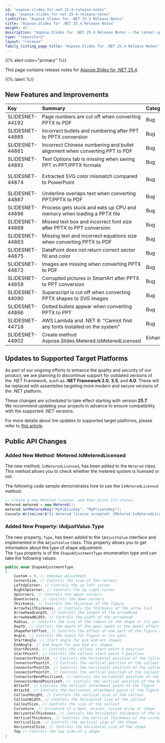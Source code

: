 ```yaml
---
id: "aspose-slides-for-net-25-4-release-notes"
slug: "aspose-slides-for-net-25-4-release-notes"
linktitle: "Aspose.Slides for .NET 25.4 Release Notes"
title: "Aspose.Slides for .NET 25.4 Release Notes"
weight: 45
description: "Aspose.Slides for .NET 25.4 Release Notes – the latest updates and fixes."
type: "repository"
layout: "release"
family_listing_page_title: "Aspose.Slides for .NET 25.4 Release Notes"
---
```


{{% alert color="primary" %}}

This page contains release notes for [Aspose.Slides for .NET 25.4](https://www.nuget.org/packages/Aspose.Slides.NET/).

{{% /alert %}}

## New Features and Improvements
|**Key**|**Summary**|**Category**|**Related Documentation**|
| :- | :- | :- | :- |
|SLIDESNET-44192|Page numbers are cut off when converting PPTX to PDF|Bug|<https://docs.aspose.com/slides/net/convert-powerpoint-to-pdf/>|
|SLIDESNET-44865|Incorrect bullets and numbering after PPT to PPTX conversion|Bug|<https://docs.aspose.com/slides/net/convert-ppt-to-pptx/>|
|SLIDESNET-44861|Incorrect Chinese numbering and bullet alignment when converting PPT to PDF|Bug|<https://docs.aspose.com/slides/net/convert-powerpoint-to-pdf/>|
|SLIDESNET-44891|Text Options tab is missing when saving PPT in PPT/PPTX formats|Bug|<https://docs.aspose.com/slides/net/convert-powerpoint/>|
|SLIDESNET-44874|Extracted SVG color mismatch compared to PowerPoint|Bug|<https://docs.aspose.com/slides/net/render-a-slide-as-an-svg-image/#csharp-powerpoint-to-svg>|
|SLIDESNET-44867|Underline overlaps text when converting PPT/PPTX to PDF|Bug|<https://docs.aspose.com/slides/net/convert-powerpoint-to-pdf>|
|SLIDESNET-44886|Process gets stuck and eats up CPU and memory when loading a PPTX file|Bug|<https://docs.aspose.com/slides/net/open-presentation/>|
|SLIDESNET-44869|Missed text box and incorrect font size after PPTX to PPT conversion|Bug|<https://docs.aspose.com/slides/net/convert-pptx-to-ppt/>|
|SLIDESNET-44863|Missing text and incorrect equations size when converting PPTX to PDF|Bug||
|SLIDESNET-44875|DataPoint does not return correct sector fill and color |Bug||
|SLIDESNET-44872|Images are missing when converting PPTX to PDF|Bug|<https://docs.aspose.com/slides/net/convert-powerpoint-to-pdf/>|
|SLIDESNET-44859|Corrupted pictures in SmartArt after PPTX to PPT conversion|Bug|<https://docs.aspose.com/slides/net/convert-pptx-to-ppt/>|
|SLIDESNET-44090|Superscript is cut off when converting PPTX shapes to SVG images|Bug|<https://docs.aspose.com/slides/net/shape-manipulations/#render-shape-as-svg>|
|SLIDESNET-44866|Dotted bullets appear when converting PPTX to PPT|Bug|<https://docs.aspose.com/slides/net/convert-pptx-to-ppt/>|
|SLIDESNET-44718|AWS Lambda and .NET 8: "Cannot find any fonts installed on the system"|Bug||
|SLIDESNET-44902|Create method Aspose.Slides.Metered.IsMeteredLicensed|Enhancement||

## Updates to Supported Target Platforms

As part of our ongoing efforts to enhance the quality and security of our product, we are planning to discontinue support for outdated versions of the .NET Framework, such as **.NET Framework 2.0**, **3.5**, and **4.0**. These will be replaced with assemblies targeting more modern and secure versions of the .NET platform.  

These changes are scheduled to take effect starting with version **25.7**.  
We recommend updating your projects in advance to ensure compatibility with the supported .NET versions.  
  
For more details about the updates to supported target platforms, please refer to [this article](https://docs.aspose.com/slides/net/net2-obsolete/).  


## Public API Changes

### Added New Method: Metered.IsMeteredLicensed

The new method, `IsMeteredLicensed`, has been added to the `Metered` class.  
This method allows you to check whether the metered system is licensed or not.  

The following code sample demonstrates how to use the `IsMeteredLicensed` method:

```csharp
// Create a new Metered license, and then print its status.
Metered metered = new Metered();
metered.SetMeteredKey("MyPublicKey", "MyPrivateKey");
Console.WriteLine($"Is metered license accepted: {Metered.IsMeteredLicensed()}");
```

### Added New Property: IAdjustValue.Type

The new property, `Type`, has been added to the `IAdjustValue` interface and implemented in the `AdjustValue` class. This property allows you to get information about the type of shape adjustment.  
The `Type` property is of the `ShapeAdjustmentType` enumeration type and can take the following values:

```csharp
public enum ShapeAdjustmentType
{
    Custom = 0, // Unknown adjustment
    CornerSize, // Controls the size of the corners
    LeftUpCorner, // Controls the up left corner
    RightUpCorner, // Controls the up right corner
    UpCorners, // Controls the upper corners
    DownCorners, // Controls the down corners
    Thickness, // Controls the thickness of the figure
    ArrowTailThickness, // Controls the thickness of the arrow tail
    ArrowheadLength, // Controls the length of the arrowhead
    ArrowheadWidth, // Controls the width of the arrowhead
    Radius, // Controls the size of the radius of the shape or its part
    Depth, // Controls the depth of the gear teeth or the bevel effect
    ShapePartOffset, // Controls the offset of one part of the figure relative to another
    Angle, // Controls the angle for figure or its part
    StartAngle, // Start angle for pie and arc shapes
    EndAngle, // End angle for pie and arc shapes
    StartPointX, // Controls the callout start point X position
    StartPointY, // Controls the callout start point Y position
    ConnectorPoint1X, // Controls the horizontal position of the callout angle adjustment point
    ConnectorPoint1Y, // Controls the vertical position of the callout angle adjustment point
    ConnectorPoint2X, // Controls the horizontal position of the callout angle adjustment point
    ConnectorPoint2Y, // Controls the vertical position of the callout angle adjustment point
    ConnectorBendPositionX, // Controls the horizontal position of the bend in the connector
    ConnectorBendPositionY, // Controls the vertical position of the bend in the connector
    AttachY, // Controls the vertical attachment point of the figure
    AttachX, // Controls the horizontal attachment point of the figure
    CalloutHeight, // Controls the vertical size of the callout
    CalloutWidth, // Controls the horizontal size of the callout
    CalloutSize, // Controls the size of the callout
    Curvature, // Curvature of a bent, braces, curved arrow or shape
    HorizontalThickness, // Controls the horizontal thickness of the corner shape
    VerticalThickness, // Controls the vertical thickness of the corner shape
    VerticalSize, // Controls the vertical size of the shape
    HorizontalSize, // Controls the horizontal size of the shape
    Top // Controls the top side of a shape
}
```
